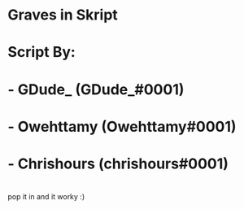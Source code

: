 
#
#
# Graves in Skript
#
# Script By: 
#   - GDude_ (GDude_#0001)
#   - Owehttamy (Owehttamy#0001)
#   - Chrishours (chrishours#0001)
#
#

pop it in and it worky :)